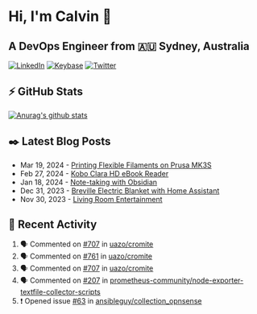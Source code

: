 # Hi, I'm Calvin 🍭
## A DevOps Engineer from 🇦🇺 Sydney, Australia</h3>

[![LinkedIn](https://img.shields.io/badge/-c–bui-0077B5?style=flat-square&labelColor=0077B5&logo=LinkedIn&logoColor=white)](https://www.linkedin.com/in/c-bui/)
[![Keybase](https://img.shields.io/badge/-calvinbui-ff6f21?style=flat-square&labelColor=ff6f21&logo=Keybase&logoColor=white)](https://keybase.io/calvinbui)
[![Twitter](https://img.shields.io/badge/-ASAPCalvin-1DA1F2?style=flat-square&labelColor=1DA1F2&logo=Twitter&logoColor=white)](https://twitter.com/ASAPCalvin)

<!-- https://github.com/rishavanand/github-profilinator -->
## ⚡ GitHub Stats
[![Anurag's github stats](https://github-readme-stats.vercel.app/api?username=calvinbui&count_private=true&hide_title=true)](https://github.com/anuraghazra/github-readme-stats)

<!-- https://github.com/gautamkrishnar/blog-post-workflow -->
## ✒️ Latest Blog Posts

<!-- BLOG-POST-LIST:START -->
- Mar 19, 2024 - [Printing Flexible Filaments on Prusa MK3S](https://calvin.me/printing-flexible-filaments-on-prusa-mk3s)
- Feb 27, 2024 - [Kobo Clara HD eBook Reader](https://calvin.me/kobo-clara-hd-ebook-reader)
- Jan 18, 2024 - [Note-taking with Obsidian](https://calvin.me/note-taking-with-obsidian)
- Dec 31, 2023 - [Breville Electric Blanket with Home Assistant](https://calvin.me/breville-tuya)
- Nov 30, 2023 - [Living Room Entertainment](https://calvin.me/living-room-entertainment)

<!-- BLOG-POST-LIST:END -->

## 🏃‍ Recent Activity

<!--START_SECTION:activity-->
1. 🗣 Commented on [#707](https://github.com/uazo/cromite/issues/707#issuecomment-2016831385) in [uazo/cromite](https://github.com/uazo/cromite)
2. 🗣 Commented on [#761](https://github.com/uazo/cromite/issues/761#issuecomment-2011903423) in [uazo/cromite](https://github.com/uazo/cromite)
3. 🗣 Commented on [#707](https://github.com/uazo/cromite/issues/707#issuecomment-2011891665) in [uazo/cromite](https://github.com/uazo/cromite)
4. 🗣 Commented on [#207](https://github.com/prometheus-community/node-exporter-textfile-collector-scripts/pull/207#issuecomment-2001972807) in [prometheus-community/node-exporter-textfile-collector-scripts](https://github.com/prometheus-community/node-exporter-textfile-collector-scripts)
5. ❗ Opened issue [#63](https://github.com/ansibleguy/collection_opnsense/issues/63) in [ansibleguy/collection_opnsense](https://github.com/ansibleguy/collection_opnsense)
<!--END_SECTION:activity-->
